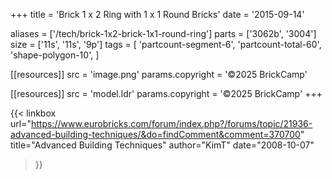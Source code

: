 +++
title = 'Brick 1 x 2 Ring with 1 x 1 Round Bricks'
date  = '2015-09-14'

aliases = ['/tech/brick-1x2-brick-1x1-round-ring']
parts = ['3062b', '3004']
size  = ['11s', '11s', '9p']
tags  = [
  'partcount-segment-6',
  'partcount-total-60',
  'shape-polygon-10',
]

[[resources]]
src              = 'image.png'
params.copyright = '©2025 BrickCamp'

[[resources]]
src              = 'model.ldr'
params.copyright = '©2025 BrickCamp'
+++

{{< linkbox
    url="https://www.eurobricks.com/forum/index.php?/forums/topic/21936-advanced-building-techniques/&do=findComment&comment=370700"
    title="Advanced Building Techniques"
    author="KimT"
    date="2008-10-07"
>}}
